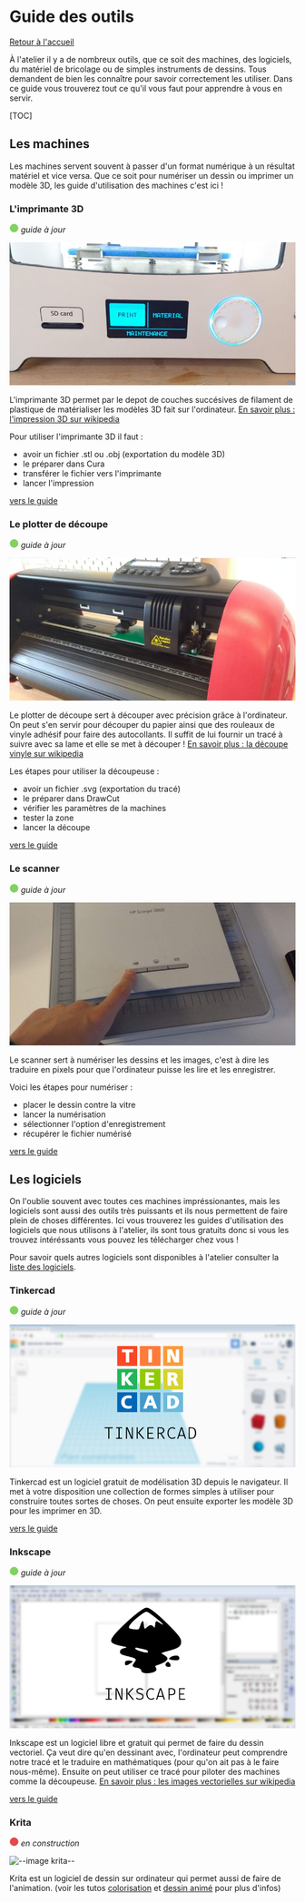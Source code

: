 # Guide des outils

[Retour à l'accueil](index.md)

À  l'atelier il y a de nombreux outils, que ce soit des machines, des  logiciels, du matériel de bricolage ou de simples instruments de  dessins. Tous demandent de bien les connaître pour savoir correctement  les utiliser. Dans ce guide vous trouverez tout ce qu'il vous faut pour  apprendre à vous en servir.



[TOC]

## Les machines

Les  machines servent souvent à passer d'un format numérique à un résultat  matériel et vice versa. Que ce soit pour numériser un dessin ou imprimer  un modèle 3D, les guide d'utilisation des machines c'est ici !



### L'imprimante 3D

![--état de l'écriture--](img/balise_verte.png) *guide à jour*

![--photo ou dessin imprimante 3D--](img/outils/imprimante3D.jpg)

L'imprimante  3D permet par le depot de couches succésives de filament de plastique  de matérialiser les modèles 3D fait sur l'ordinateur. [En savoir plus : l'impression 3D sur wikipedia](https://fr.wikipedia.org/wiki/Impression_3D)

Pour utiliser l'imprimante 3D il faut :

- avoir un fichier .stl ou .obj (exportation du modèle 3D)
- le préparer dans Cura
- transférer le fichier vers l'imprimante
- lancer l'impression

[vers le guide](outils/imprimante3D.md)



### Le plotter de découpe

![--état de l'écriture--](img/balise_verte.png) *guide à jour*

![--photo ou dessin plotter--](img/outils/decoupeuse.jpg)

Le  plotter de découpe sert à découper avec précision grâce à l'ordinateur.  On peut s'en servir pour découper du papier ainsi que des rouleaux de  vinyle adhésif pour faire des autocollants. Il suffit de lui fournir un  tracé à suivre avec sa lame et elle se met à découper ! [En savoir plus : la découpe vinyle sur wikipedia](https://fr.wikipedia.org/wiki/Découpe_vinyle)

Les étapes pour utiliser la découpeuse :

- avoir un fichier .svg (exportation du tracé)
- le préparer dans DrawCut
- vérifier les paramètres de la machines
- tester la zone
- lancer la découpe

[vers le guide](outils/decoupeuse.md)



### Le scanner

![--état de l'écriture--](img/balise_verte.png) *guide à jour*

![--photo ou dessin scanner--](img/outils/scanner.jpg)

Le  scanner sert à numériser les dessins et les images, c'est à dire les  traduire en pixels pour que l'ordinateur puisse les lire et les  enregistrer.

Voici les étapes pour numériser :

- placer le dessin contre la vitre
- lancer la numérisation
- sélectionner l'option d'enregistrement
- récupérer le fichier numérisé

[vers le guide](outils/scanner.md)



## Les logiciels

On  l'oublie souvent avec toutes ces machines impréssionantes, mais les  logiciels sont aussi des outils très puissants et ils nous permettent de  faire plein de choses différentes. Ici vous trouverez les guides  d'utilisation des logiciels que nous utilisons à l'atelier, ils sont  tous gratuits donc si vous les trouvez intéréssants vous pouvez les  télécharger chez vous !

Pour savoir quels autres logiciels sont disponibles à l'atelier consulter la [liste des logiciels](outils/liste-logiciels.md).

### Tinkercad

![--état de l'écriture--](img/balise_verte.png) *guide à jour*

![--image tinkercad--](img/outils/tinkercad.png)

Tinkercad  est un logiciel gratuit de modélisation 3D depuis le navigateur. Il met  à votre disposition une collection de formes simples à utiliser pour  construire toutes sortes de choses. On peut ensuite exporter les modèle  3D pour les imprimer en 3D.

[vers le guide](outils/tinkercad.md)



### Inkscape

![--état de l'écriture--](img/balise_verte.png) *guide à jour*

![--image inkscape--](img/outils/inkscape.png)

Inkscape  est un logiciel libre et gratuit qui permet de faire du dessin  vectoriel. Ça veut dire qu'en dessinant avec, l'ordinateur peut  comprendre notre tracé et le traduire en mathématiques (pour qu'on ait  pas à le faire nous-même). Ensuite on peut utiliser ce tracé pour  piloter des machines comme la découpeuse. [En savoir plus : les images vectorielles sur wikipedia](https://fr.wikipedia.org/wiki/Image_vectorielle)



[vers le guide](outils/vectorisation.md)



### Krita

![--état de l'écriture--](img/balise_rouge.png) *en construction*

![--image krita--]()

Krita est un logiciel de dessin sur ordinateur qui permet aussi de faire de l'animation. (voir les tutos [colorisation](faire/colorisation.md) et [dessin animé](faire/dessin-anime.md) pour plus d'infos)
